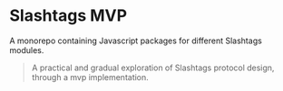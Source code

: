 # Slashtags MVP

A monorepo containing Javascript packages for different Slashtags modules.

> A practical and gradual exploration of Slashtags protocol design, through a mvp implementation.
